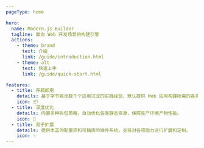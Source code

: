 ```yaml
---
pageType: home

hero:
  name: Modern.js Builder
  tagline: 面向 Web 开发场景的构建引擎
  actions:
    - theme: brand
      text: 介绍
      link: /guide/introduction.html
    - theme: alt
      text: 快速上手
      link: /guide/quick-start.html

features:
  - title: 开箱即用
    details: 基于字节跳动数千个应用沉淀的实践经验，默认提供 Web 应用构建所需的各类能力。
    icon: 📦
  - title: 深度优化
    details: 内置多种拆包策略，自动优化各类静态资源，保障生产环境产物性能。
    icon: 🚀
  - title: 易于扩展
    details: 提供丰富的配置项和可插拔的插件系统，支持对各项能力进行扩展和定制。
    icon: ✨
---
```


